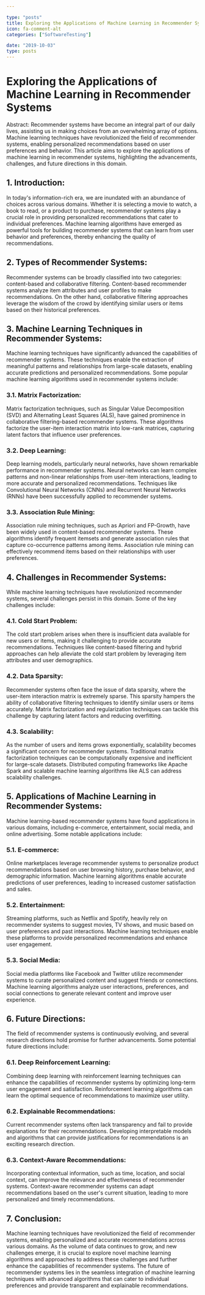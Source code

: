 ```yaml
---

type: "posts"
title: Exploring the Applications of Machine Learning in Recommender Systems
icon: fa-comment-alt
categories: ["SoftwareTesting"]

date: "2019-10-03"
type: posts
---
```





# Exploring the Applications of Machine Learning in Recommender Systems

Abstract:
Recommender systems have become an integral part of our daily lives, assisting us in making choices from an overwhelming array of options. Machine learning techniques have revolutionized the field of recommender systems, enabling personalized recommendations based on user preferences and behavior. This article aims to explore the applications of machine learning in recommender systems, highlighting the advancements, challenges, and future directions in this domain.

## 1. Introduction:
In today's information-rich era, we are inundated with an abundance of choices across various domains. Whether it is selecting a movie to watch, a book to read, or a product to purchase, recommender systems play a crucial role in providing personalized recommendations that cater to individual preferences. Machine learning algorithms have emerged as powerful tools for building recommender systems that can learn from user behavior and preferences, thereby enhancing the quality of recommendations.

## 2. Types of Recommender Systems:
Recommender systems can be broadly classified into two categories: content-based and collaborative filtering. Content-based recommender systems analyze item attributes and user profiles to make recommendations. On the other hand, collaborative filtering approaches leverage the wisdom of the crowd by identifying similar users or items based on their historical preferences.

## 3. Machine Learning Techniques in Recommender Systems:
Machine learning techniques have significantly advanced the capabilities of recommender systems. These techniques enable the extraction of meaningful patterns and relationships from large-scale datasets, enabling accurate predictions and personalized recommendations. Some popular machine learning algorithms used in recommender systems include:

### 3.1. Matrix Factorization:
Matrix factorization techniques, such as Singular Value Decomposition (SVD) and Alternating Least Squares (ALS), have gained prominence in collaborative filtering-based recommender systems. These algorithms factorize the user-item interaction matrix into low-rank matrices, capturing latent factors that influence user preferences.

### 3.2. Deep Learning:
Deep learning models, particularly neural networks, have shown remarkable performance in recommender systems. Neural networks can learn complex patterns and non-linear relationships from user-item interactions, leading to more accurate and personalized recommendations. Techniques like Convolutional Neural Networks (CNNs) and Recurrent Neural Networks (RNNs) have been successfully applied to recommender systems.

### 3.3. Association Rule Mining:
Association rule mining techniques, such as Apriori and FP-Growth, have been widely used in content-based recommender systems. These algorithms identify frequent itemsets and generate association rules that capture co-occurrence patterns among items. Association rule mining can effectively recommend items based on their relationships with user preferences.

## 4. Challenges in Recommender Systems:
While machine learning techniques have revolutionized recommender systems, several challenges persist in this domain. Some of the key challenges include:

### 4.1. Cold Start Problem:
The cold start problem arises when there is insufficient data available for new users or items, making it challenging to provide accurate recommendations. Techniques like content-based filtering and hybrid approaches can help alleviate the cold start problem by leveraging item attributes and user demographics.

### 4.2. Data Sparsity:
Recommender systems often face the issue of data sparsity, where the user-item interaction matrix is extremely sparse. This sparsity hampers the ability of collaborative filtering techniques to identify similar users or items accurately. Matrix factorization and regularization techniques can tackle this challenge by capturing latent factors and reducing overfitting.

### 4.3. Scalability:
As the number of users and items grows exponentially, scalability becomes a significant concern for recommender systems. Traditional matrix factorization techniques can be computationally expensive and inefficient for large-scale datasets. Distributed computing frameworks like Apache Spark and scalable machine learning algorithms like ALS can address scalability challenges.

## 5. Applications of Machine Learning in Recommender Systems:
Machine learning-based recommender systems have found applications in various domains, including e-commerce, entertainment, social media, and online advertising. Some notable applications include:

### 5.1. E-commerce:
Online marketplaces leverage recommender systems to personalize product recommendations based on user browsing history, purchase behavior, and demographic information. Machine learning algorithms enable accurate predictions of user preferences, leading to increased customer satisfaction and sales.

### 5.2. Entertainment:
Streaming platforms, such as Netflix and Spotify, heavily rely on recommender systems to suggest movies, TV shows, and music based on user preferences and past interactions. Machine learning techniques enable these platforms to provide personalized recommendations and enhance user engagement.

### 5.3. Social Media:
Social media platforms like Facebook and Twitter utilize recommender systems to curate personalized content and suggest friends or connections. Machine learning algorithms analyze user interactions, preferences, and social connections to generate relevant content and improve user experience.

## 6. Future Directions:
The field of recommender systems is continuously evolving, and several research directions hold promise for further advancements. Some potential future directions include:

### 6.1. Deep Reinforcement Learning:
Combining deep learning with reinforcement learning techniques can enhance the capabilities of recommender systems by optimizing long-term user engagement and satisfaction. Reinforcement learning algorithms can learn the optimal sequence of recommendations to maximize user utility.

### 6.2. Explainable Recommendations:
Current recommender systems often lack transparency and fail to provide explanations for their recommendations. Developing interpretable models and algorithms that can provide justifications for recommendations is an exciting research direction.

### 6.3. Context-Aware Recommendations:
Incorporating contextual information, such as time, location, and social context, can improve the relevance and effectiveness of recommender systems. Context-aware recommender systems can adapt recommendations based on the user's current situation, leading to more personalized and timely recommendations.

## 7. Conclusion:
Machine learning techniques have revolutionized the field of recommender systems, enabling personalized and accurate recommendations across various domains. As the volume of data continues to grow, and new challenges emerge, it is crucial to explore novel machine learning algorithms and approaches to address these challenges and further enhance the capabilities of recommender systems. The future of recommender systems lies in the seamless integration of machine learning techniques with advanced algorithms that can cater to individual preferences and provide transparent and explainable recommendations.